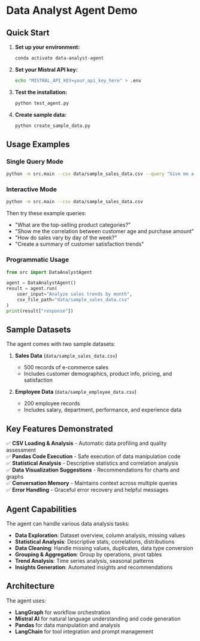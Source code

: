 # Data Analyst Agent Demo

## Quick Start

1. **Set up your environment:**
   ```bash
   conda activate data-analyst-agent
   ```

2. **Set your Mistral API key:**
   ```bash
   echo "MISTRAL_API_KEY=your_api_key_here" > .env
   ```

3. **Test the installation:**
   ```bash
   python test_agent.py
   ```

4. **Create sample data:**
   ```bash
   python create_sample_data.py
   ```

## Usage Examples

### Single Query Mode
```bash
python -m src.main --csv data/sample_sales_data.csv --query "Give me a quick overview of this sales dataset"
```

### Interactive Mode
```bash
python -m src.main --csv data/sample_sales_data.csv
```

Then try these example queries:
- "What are the top-selling product categories?"
- "Show me the correlation between customer age and purchase amount"
- "How do sales vary by day of the week?"
- "Create a summary of customer satisfaction trends"

### Programmatic Usage
```python
from src import DataAnalystAgent

agent = DataAnalystAgent()
result = agent.run(
    user_input="Analyze sales trends by month",
    csv_file_path="data/sample_sales_data.csv"
)
print(result["response"])
```

## Sample Datasets

The agent comes with two sample datasets:

1. **Sales Data** (`data/sample_sales_data.csv`)
   - 500 records of e-commerce sales
   - Includes customer demographics, product info, pricing, and satisfaction

2. **Employee Data** (`data/sample_employee_data.csv`)
   - 200 employee records
   - Includes salary, department, performance, and experience data

## Key Features Demonstrated

✅ **CSV Loading & Analysis** - Automatic data profiling and quality assessment  
✅ **Pandas Code Execution** - Safe execution of data manipulation code  
✅ **Statistical Analysis** - Descriptive statistics and correlation analysis  
✅ **Data Visualization Suggestions** - Recommendations for charts and graphs  
✅ **Conversation Memory** - Maintains context across multiple queries  
✅ **Error Handling** - Graceful error recovery and helpful messages  

## Agent Capabilities

The agent can handle various data analysis tasks:

- **Data Exploration**: Dataset overview, column analysis, missing values
- **Statistical Analysis**: Descriptive stats, correlations, distributions
- **Data Cleaning**: Handle missing values, duplicates, data type conversion
- **Grouping & Aggregation**: Group by operations, pivot tables
- **Trend Analysis**: Time series analysis, seasonal patterns
- **Insights Generation**: Automated insights and recommendations

## Architecture

The agent uses:
- **LangGraph** for workflow orchestration
- **Mistral AI** for natural language understanding and code generation
- **Pandas** for data manipulation and analysis
- **LangChain** for tool integration and prompt management